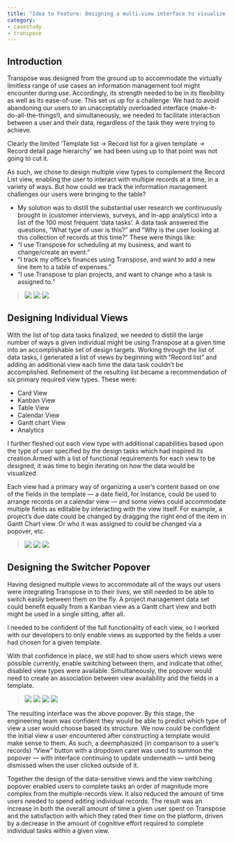 ```yaml
---
title: "Idea to Feature: Designing a multi-view interface to visualize content."
category:
- casestudy
- transpose
---
```

## Introduction

Transpose was designed from the ground up to accommodate the virtually limitless range of use cases an information management tool might encounter during use. Accordingly, its strength needed to be in its flexibility as well as its ease-of-use. This set us up for a challenge: We had to avoid abandoning our users to an unacceptably overloaded interface (make-it-do-all-the-things!), and simultaneously, we needed to facilitate interaction between a user and their data, regardless of the task they were trying to achieve.

Clearly the limited ‘Template list → Record list for a given template → Record detail page hierarchy’ we had been using up to that point was not going to cut it.

As such, we chose to design multiple view types to complement the Record List view, enabling the user to interact with multiple records at a time, in a variety of ways. But how could we track the information management challenges our users were bringing to the table?

<ul class="fonts-body-text-article"><li>My solution was to distill the substantial user research we continuously brought in (customer interviews, surveys, and in-app analytics) into a list of the 100 most frequent ‘data tasks’. A data task answered the questions, “What type of user is this?” and “Why is the user looking at this collection of records at this time?” These were things like:
</li><li>“I use Transpose for scheduling at my business, and want to change/create an event.”
</li><li>“I track my office’s finances using Transpose, and want to add a new line item to a table of expenses.”
</li><li>“I use Transpose to plan projects, and want to change who a task is assigned to.”
</li></ul>


> ![](/images/Idea%20to%20Designed%20Feature/view1.png)
> ![](/images/Idea%20to%20Designed%20Feature/view2.png)
> ![](/images/Idea%20to%20Designed%20Feature/view3.png)

## Designing Individual Views

With the list of top data tasks finalized, we needed to distill the large number of ways a given individual might be using Transpose at a given time into an accomplishable set of design targets. Working through the list of data tasks, I generated a list of views by beginning with “Record list” and adding an additional view each time the data task couldn’t be accomplished. Refinement of the resulting list became a recommendation of six primary required view types. These were:

<ul class="fonts-body-text-article"><li>Card View
</li><li>Kanban View
</li><li>Table View
</li><li>Calendar View
</li><li>Gantt chart View
</li><li>Analytics 
</li></ul>

I further fleshed out each view type with additional capabilities based upon the type of user specified by the design tasks which had inspired its creation.Armed with a list of functional requirements for each view to be designed, it was time to begin iterating on how the data would be visualized.

Each view had a primary way of organizing a user’s content based on one of the fields in the template — a date field, for instance, could be used to arrange records on a calendar view — and some views could accommodate multiple fields as editable by interacting with the view itself. For example, a project’s due date could be changed by dragging the right end of the item in Gantt Chart view. Or who it was assigned to could be changed via a popover, etc.

> ![](/images/Idea%20to%20Designed%20Feature/view4.png)
> ![](/images/Idea%20to%20Designed%20Feature/view5.png)
> ![](/images/Idea%20to%20Designed%20Feature/view6.png)

## Designing the Switcher Popover

Having designed multiple views to accommodate all of the ways our users were integrating Transpose in to their lives, we still needed to be able to switch easily between them on the fly. A project management data set could benefit equally from a Kanban view as a Gantt chart view and both might be used in a single sitting, after all. 

I needed to be confident of the full functionality of each view, so I worked with our developers to only enable views as supported by the fields a user had chosen for a given template. 

With that confidence in place, we still had to show users which views were possible currently, enable switching between them, and indicate that other, disabled view types were available. Simultaneously, the popover would need to create an association between view availability and the fields in a template.

> ![](/images/Idea%20to%20Designed%20Feature/popover1.png)
> ![](/images/Idea%20to%20Designed%20Feature/popover2.png)
> ![](/images/Idea%20to%20Designed%20Feature/popover3.png)
> ![](/images/Idea%20to%20Designed%20Feature/popover4.png)

The resulting interface was the above popover. By this stage, the engineering team was confident they would be able to predict which type of view a user would choose based its structure. We now could be confident the initial view a user encountered after constructing a template would make sense to them. As such, a deemphasized (in comparison to a user’s records) “View” button with a dropdown caret was used to summon the popover — with interface continuing to update underneath — until being dismissed when the user clicked outside of it.

Together the design of the data-sensitive views and the view switching popover enabled users to complete tasks an order of magnitude more complex from the multiple-records view. It also reduced the amount of time users needed to spend editing individual records. The result was an increase in both the overall amount of time a given user spent on Transpose and the satisfaction with which they rated their time on the platform, driven by a decrease in the amount of cognitive effort required to complete individual tasks within a given view.